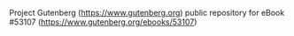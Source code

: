 Project Gutenberg (https://www.gutenberg.org) public repository for
eBook #53107 (https://www.gutenberg.org/ebooks/53107)
